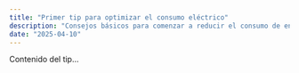 ```yaml
---
title: "Primer tip para optimizar el consumo eléctrico"
description: "Consejos básicos para comenzar a reducir el consumo de energía en tu hogar."
date: "2025-04-10"
---
```


Contenido del tip...
